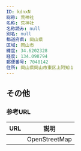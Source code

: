 ```yaml
---
ID: kdnxN
総称: 荒神社
名称: 荒神社
名称読み: null
別名: null
都道府県: 岡山県
区域: 岡山市
緯度: 34.6202328
経度: 134.098794
郵便番号: 7048142
住所: 岡山県岡山市東区上阿知１
---
```


## その他

### 参考URL

| URL | 説明          |
| --- | ------------- |
|     | OpenStreetMap |
